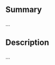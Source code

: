 ## Summary
<!--
  Provide a short description of the issue or the changes you are proposing.
-->
...


## Description
<!--
  Describe the issue in detail; provide some context to help others find a solution that is really useful.
  Which part of the spec or the documentation is this issue about? Why do you think it needs to be improved?
  How would you propose to modify it? What would be different from current spec or documentation?
-->
...
